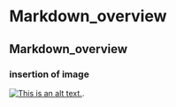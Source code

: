 # Markdown_overview
## Markdown_overview
### insertion of image
 [![This is an alt text.](https://markdownlivepreview.com/image/sample.png " This is a sample image.")](https://markdownlivepreview.com/).
